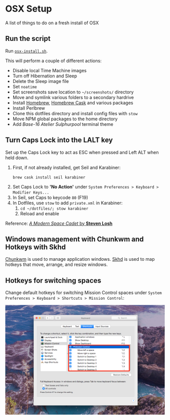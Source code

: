 # OSX Setup
A list of things to do on a fresh install of OSX

## Run the script
Run [`osx-install.sh`](osx-install.sh).

This will perform a couple of different actions:
* Disable local Time Machine images
* Turn off Hibernation and Sleep
* Delete the Sleep image file
* Set `noatime`
* Set screenshots save location to `~/screenshots/` directory
* Move and symlink various folders to a secondary hardrive
* Install [Homebrew](https://brew.sh), [Homebrew Cask](https://caskroom.github.io) and various packages
* Install Perlbrew
* Clone this dotfiles directory and install config files with `stow`
* Move NPM global packages to the home directory
* Add _Base-16 Atelier Sulphurpool_ terminal theme

## Turn Caps Lock into the LALT key
Set up the Caps Lock key to act as ESC when pressed and Left ALT when held down.

1. First, if not already installed, get Seil and Karabiner:
    ```
    brew cask install seil karabiner
    ```
1. Set Caps Lock to **'No Action'** under  `System Preferences > Keyboard > Modifier Keys...`
1. In Seil, set Caps to keycode `80` (F19)
1. In Dotfiles, use `stow` to add `private.xml` in Karabiner:
    1. `cd ~/dotfiles/; stow karabiner`
    1. Reload and enable

Reference: [_A Modern Space Cadet_ by **Steven Losh**](http://stevelosh.com/blog/2012/10/a-modern-space-cadet/#hyper)


## Windows management with Chunkwm and Hotkeys with Skhd
[Chunkwm](https://github.com/koekeishiya/chunkwm) is used to manage application windows. [Skhd](https://github.com/koekeishiya/skhd) is used to map hotkeys that move, arrange, and resize windows.

## Hotkeys for switching spaces
Change default hotkeys for switching Mission Control spaces under `System Preferences > Keyboard > Shortcuts > Mission Control`:

!['System Preferences Mission Control Shortcut Keys'](./img/system-pref-shortcuts.png)
